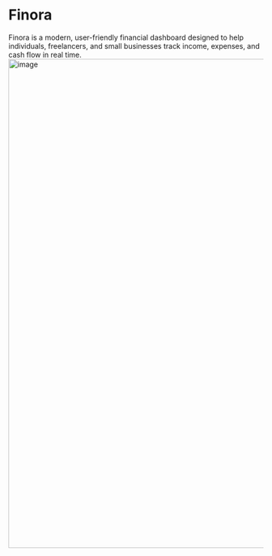 # Finora 
Finora is a modern, user-friendly financial dashboard designed to help individuals, freelancers, and small businesses track income, expenses, and cash flow in real time.
<img width="1600" height="964" alt="image" src="https://github.com/user-attachments/assets/aea301e1-b4a2-4abf-93d2-3b5a0de58bfa" />
